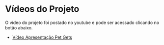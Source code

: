 # Vídeos do Projeto
O vídeo do projeto foi postado no youtube e pode ser acessado clicando no botão abaixo.
 - [Vídeo Apresentação Pet Gets](https://youtu.be/aN1_dbyk22U) 
 




